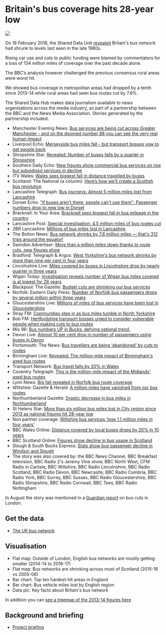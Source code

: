# Britain's bus coverage hits 28-year low

![](https://ichef.bbci.co.uk/news/624/cpsprodpb/276E/production/_100049001_london_bus_large-nc.png)

On 16 February 2018, the Shared Data Unit [revealed](http://www.bbc.co.uk/news/uk-england-42749973) Britain's bus network had shrunk to levels last seen in the late 1980s.

Rising car use and cuts to public funding were blamed by commentators for a loss of 134 million miles of coverage over the past decade alone.

The BBC’s analysis however challenged the previous consensus rural areas were worst hit.

We showed bus coverage in metropolitan areas had dropped by a tenth since 2013-14 while rural areas had seen bus routes cut by 7.8%.

The Shared Data Hub makes data journalism available to news organisations across the media industry, as part of a partnership between the BBC and the News Media Association. Stories generated by the partnership included:

* Manchester Evening News: [Bus services are being cut across Greater Manchester - and on the doomed number 88 you can see the very real human impact](https://www.manchestereveningnews.co.uk/news/greater-manchester-news/bus-services-being-cut-across-14296465)
* Liverpool Echo: [Merseyside bus miles fall - but transport bosses vow to get people back](https://www.liverpoolecho.co.uk/news/liverpool-news/merseyside-bus-miles-fall-transport-14296519)
* Shropshire Star: [Revealed: Number of buses falls by a quarter in Shropshire](https://www.shropshirestar.com/news/local-hubs/bridgnorth/2018/02/16/dramatic-bus-route-drop-in-shropshire/#B9XG8bILxDv44eZj.99)
* Southern Daily Echo: [New figures show commercial bus services on rise but subsidised services in decline](http://www.dailyecho.co.uk/news/15998768.Commercial_buses_on_increase_but_subsidised_journeys_fall/)
* ITV Wales: [Wales sees biggest fall in distance travelled by buses](https://www.itv.com/news/wales/2018-02-16/wales-sees-biggest-fall-in-distance-travelled-by-buses/)
* Scotland: The National (a column): [Here’s how we’ll create a Scottish bus revolution](http://www.thenational.scot/news/15998029.Here___s_how_we___ll_create_a_Scottish_bus_revolution/)
* Lancashire Telegraph: [Bus journeys: Almost 5 million miles lost from Lancashire](http://www.lancashiretelegraph.co.uk/news/blackburn/15998134.Bus_journeys__Almost_5_million_miles_lost_from_Lancashire/)
* Dorset Echo: ["If buses aren't there, people can't use them": Passenger numbers drop to new low in Dorset](http://www.dorsetecho.co.uk/news/15998144.if-buses-arent-there-people-cant-use-them-passenger-numbers-drop-to-new-low-in-dorset/)
* Bracknell: In Your Area: [Bracknell sees biggest fall in bus mileage in the country](https://www.inyourarea.co.uk/news/bracknell-sees-biggest-fall-in-bus-mileage-in-the-country/)
* Lancashire Post: [Special investigation: 4.5 million miles of bus routes cut](https://www.lep.co.uk/news/transport/special-investigation-4-5-million-miles-of-bus-routes-cut-1-9019440)
* 2BR Lancashire: [Millions of bus miles lost in Lancashire](https://www.2br.co.uk/news/local-news/2505803/millions-of-bus-miles-lost-in-lancashire/)
* The Bolton News: [Bus network shrinks by 7.8 million miles — that's 312 trips around the equator!](http://www.theboltonnews.co.uk/news/15998819.Bus_network_shrinks_by_7_8_million_miles_____that__39_s_312_trips_around_the_equator_/)
* Swindon Advertiser: [More than a million miles down thanks to route cuts, new figures show](http://www.swindonadvertiser.co.uk/news/15998836.More_than_a_million_miles_down_thanks_to_route_cuts__new_figures_show/)
* Bradford: Telegraph & Argus: [West Yorkshire's bus network shrinks by more than nine per cent in four years](http://www.thetelegraphandargus.co.uk/news/15997973.West_Yorkshire_s_bus_network_shrinks_by_more_than_nine_per_cent_in_four_years/)
* Lincolnshire Live: [Miles covered by buses in Lincolnshire drop by nearly quarter in three years](https://www.lincolnshirelive.co.uk/news/local-news/buses-necessity-miles-covered-drop-1222036)
* Wigan Today: [Investigation reveals number of Wigan bus miles covered is at lowest for 28 years](https://www.wigantoday.net/news/transport/investigation-reveals-number-of-wigan-bus-miles-covered-is-at-lowest-for-28-years-1-9019857)
* Blackpool: The Gazette: [Budget cuts are shrinking our bus services](https://www.blackpoolgazette.co.uk/news/budget-cuts-are-shrinking-our-bus-services-1-9019874)
* Norfolk: Eastern Daily Press: [Number of Norfolk bus passengers drops by several million within three years](http://www.edp24.co.uk/news/environment/millions-fewer-bus-journeys-in-norfolk-suffolk-cambridgeshire-1-5396920)
* Gloucestershire Live: [Millions of miles of bus services have been lost in Gloucestershire](https://www.gloucestershirelive.co.uk/news/millions-miles-bus-services-been-1220461)
* Stray FM: [Communities step in as bus miles tumble in North Yorkshire](https://www.strayfm.com/news/local-news/2505337/communities-step-in-as-bus-miles-tumble-in-north-yorkshire/)
* Bob FM: [Hertfordshire transport bosses urged to consider vulnerable people when making cuts to bus routes](http://www.bobfm.co.uk/news/local-news/hertfordshire-transport-bosses-urged-to-consider-vulnerable-people-when-making-cuts-to-bus-routes/)
* Mix 96: [Bus numbers UP in Bucks, defying national trend.](https://www.mix96.co.uk/news/local/2505594/bus-numbers-up-in-bucks-defying-national-trend/)
* Devon Live: [Almost 10 per cent drop in number of passengers using buses in Devon](https://www.devonlive.com/news/devon-news/almost-10-per-cent-drop-1222647)
* Portsmouth: The News: [Bus travellers are being ‘abandoned’ by cuts to routes](https://www.portsmouth.co.uk/news/bus-travellers-are-being-abandoned-by-cuts-to-routes-1-8382020)
* Birmingham Live: [Revealed: The million-mile impact of Birmingham's axed bus routes](https://www.birminghammail.co.uk/news/midlands-news/revealed-million-mile-impact-birminghams-14293402)
* Transport Network: [Bus travel falls by 20% in Wales](https://transport-network.co.uk/Bus-travel-falls-by-20-in-Wales/14826)
* Coventry Telegraph: [This is the million-mile impact of the Midlands' axed bus routes](https://www.coventrytelegraph.net/news/million-mile-impact-midlands-axed-14307450)
* Lynn News: [Big fall revealed in Norfolk bus route coverage](https://www.lynnnews.co.uk/news/big-fall-revealed-in-norfolk-bus-route-coverage-1-8384977)
* Wiltshire: Gazette & Herald: [A million miles have vanished from our bus routes](http://www.gazetteandherald.co.uk/news/16038542.A_million_miles_have_vanished_from_our_bus_routes/)
* Northumberland Gazette: [Drastic decrease in bus miles in Northumberland](https://www.northumberlandgazette.co.uk/news/drastic-decrease-in-bus-miles-in-northumberland-1-9030008)
* St Helens Star: [More than six million bus miles lost in City region since 2013 as national figures hit 28-year low](http://www.sthelensstar.co.uk/news/16049395.More_than_six_million_bus_miles_lost_in_City_region_since_2013_as_national_figures_hit_28_year_low/)
* Non partner coverage: [Wiltshire bus services ‘lose 1.1 million miles in four years’](http://www.whitehorsenews.co.uk/blog/2018/02/27/wiltshire-bus-services-lose-1-1-million-miles-in-four-years/)
* BBC Wales Online: [Distance covered by local buses drops by 20% in 10 years](http://www.bbc.co.uk/news/uk-wales-42990217)
* BBC Scotland Online: [Figures show decline in bus usage in Scotland](http://www.bbc.co.uk/news/uk-scotland-43225271)
* Slough & South Bucks Express: [Stats show bus passenger decline in Windsor and Slough](https://www.sloughexpress.co.uk/gallery/windsor/128008/stats-show-bus-passenger-decline-in-windsor-and-slough.html)
* The story was also covered by: the BBC News Channel, BBC Breakfast television, BBC Radio 2's Jeremy Vine show, BBC North West, CFM Radio in Carlisle, BBC Wiltshire, BBC Radio Lincolnshire, BBC Radio Scotland, BBC Radio Devon, BBC Newcastle, BBC Radio Cumbria, BBC Radio York, BBC Surrey, BBC Sussex, BBC Radio Gloucestershire, BBC Radio Shropshire, BBC Radio Cornwall, BBC Tees, BBC Radio Nottingham

In August the story was mentioned in a [Guardian report](https://www.theguardian.com/uk-news/2018/aug/18/london-bus-cuts-to-hit-working-class-hardest-says-watchdog) on bus cuts in London.

## Get the data

* [The UK bus network](https://docs.google.com/spreadsheets/d/1tMtv6rXoCzqKUrE4QjqAYAMOY_vyoAMstYlqF8B9NSg/edit#gid=1620295777)

## Visualisation

* Flat map: Outside of London, English bus networks are mostly getting smaller (2014-14 to 2016-17) 
* Flat map: Bus networks are shrinking across most of Scotland (2015-16 vs 2005-06)
* Bar chart: Top ten hardest-hit areas in England
* Bar chart: Bus vehicle miles lost by English region
* Data pic: Key facts about Britain's bus network

In addition you can [see a treemap of the 2013-14 figures here](https://public.flourish.studio/visualisation/114456/)

## Background and briefing

* [Project briefing](https://docs.google.com/document/d/1CEcTMcso5PpOwbEPRmVbpsiekearafw-zX4ctv-V-oA/edit#heading=h.z6ne0og04bp5)
